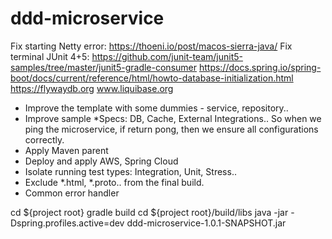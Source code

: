 # ddd-microservice
Fix starting Netty error: https://thoeni.io/post/macos-sierra-java/
Fix terminal JUnit 4+5: https://github.com/junit-team/junit5-samples/tree/master/junit5-gradle-consumer
https://docs.spring.io/spring-boot/docs/current/reference/html/howto-database-initialization.html
https://flywaydb.org
www.liquibase.org

- Improve the template with some dummies - service, repository..
- Improve sample *Specs: DB, Cache, External Integrations.. So when we ping the microservice, if return pong, then we ensure all configurations correctly.
- Apply Maven parent
- Deploy and apply AWS, Spring Cloud
- Isolate running test types: Integration, Unit, Stress.. 
- Exclude *.html, *.proto.. from the final build.
- Common error handler

cd ${project root}
gradle build
cd ${project root}/build/libs
java -jar -Dspring.profiles.active=dev ddd-microservice-1.0.1-SNAPSHOT.jar